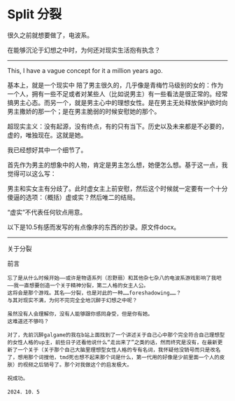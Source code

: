 # Split 分裂

很久之前就想要做了，电波系。

在能够沉沦于幻想之中时，为何还对现实生活抱有执念？

------

This, I have a vague concept for it a million years ago. 

基本上，就是一个现实中 陪了男主很久的，几乎像是青梅竹马级别的女的：作为一个人，拥有一些不足或者对某些人（比如说男主）有一些看法是很正常的。经常搞男主心态。而另一个，就是男主心中的理想女性。是在男主无处释放保护欲时向男主撒娇的那一个；是在男主脆弱的时候安慰她的那个。

超现实主义：没有起源，没有终点，有的只有当下。历史以及未来都是不必要的，虚的，唯独现在。这就是她。

我已经想好其中一个细节了。

首先作为男主的想象中的人物，肯定是男主怎么想，她便怎么想。基于这一点，我觉得可以这么写：

男主和实女主有分歧了。此时虚女主上前安慰，然后这个时候就一定要有一个十分傻逼的选项：（概括）虚或实？然后唯二的结局。

“虚实”不代表任何钦点用意。



以下是10.5有感而发写的有点像序的东西的抄录。原文件docx。

------

关于分裂

前言

	忘了是从什么时候开始――或许是物语系列（忍野扇）和其他杂七杂八的电波系游戏影响了我吧――我一直想要创造一个关于精神分裂，第二人格的女主人公。
	这将会是那个游戏。其名――分裂，也是对此的一种……foreshadowing……？
	与其对现实不满，为何不完完全全地沉醉于幻想之中呢？

	虽然没有人会理解你，没有人能够跟你感同身受，但是你有她。
	这难道还不够吗？

	对了，先前沉醉galgame的我在b站上面找到了一个讲述关于自己心中那个完全符合自己理想型的女性人格的up主，前些日子还看他说什么“走出来了”之类的话，然而终究是没有，在最新更新了一个关于（关于那个自己大脑里理想型女性人格的专有名词，我怀疑他没销号而只是改名了，想用那个词搜他，tmd死也想不起来那个词是什么，第一代用的好像是少前里面一个人的皮肤）的视频之后销号了。那个对我做这个的启发极大。
	
	祝成功。

	2024．10．5



